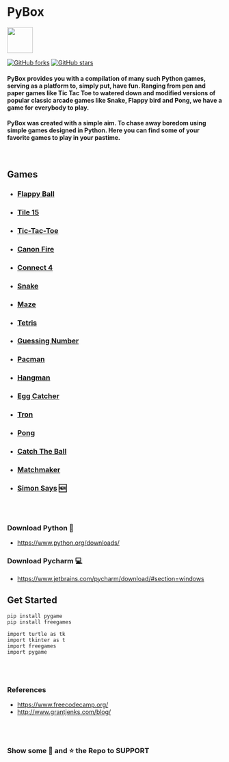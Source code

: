 # PyBox
<img src="assets/icons/logo-png.png" width=60px height=60px>

<br>

[![GitHub forks](https://img.shields.io/github/forks/hhhrrrttt222111/PyBox?color=red&style=plastic)](https://github.com/hhhrrrttt222111/PyBox/network)
[![GitHub stars](https://img.shields.io/github/stars/hhhrrrttt222111/PyBox?color=green&style=plastic)](https://github.com/hhhrrrttt222111/PyBox/stargazers)


#### PyBox provides you with a compilation of many such Python games, serving as a platform to, simply put, have fun. Ranging from pen and paper games like Tic Tac Toe to watered down and modified versions of popular classic arcade games like Snake, Flappy bird and Pong, we have a game for everybody to play.
#### PyBox was created with a simple aim. To chase away boredom using simple games designed in Python. Here you can find some of your favorite games to play in your pastime.
<br>

## Games
* ### [Flappy Ball](https://hhhrrrttt222111.github.io/PyBox/python/Flappy.html) 
* ### [Tile 15](https://hhhrrrttt222111.github.io/PyBox/python/Tile-15.html)
* ### [Tic-Tac-Toe](https://hhhrrrttt222111.github.io/PyBox/python/Tic-Tac-Toe.html)
* ### [Canon Fire](https://hhhrrrttt222111.github.io/PyBox/python/Cannon-Fire.html)
* ### [Connect 4](https://hhhrrrttt222111.github.io/PyBox/python/Connect-Four.html)
* ### [Snake](https://hhhrrrttt222111.github.io/PyBox/python/Snake.html)
* ### [Maze](https://hhhrrrttt222111.github.io/PyBox/python/Maze.html)
* ### [Tetris](https://hhhrrrttt222111.github.io/PyBox/python/Tetris.html)
* ### [Guessing Number](https://hhhrrrttt222111.github.io/PyBox/python/Guessing-Number.html)
* ### [Pacman](https://hhhrrrttt222111.github.io/PyBox/python/Pacman.html)
* ### [Hangman](https://hhhrrrttt222111.github.io/PyBox/python/Hangman.html)
* ### [Egg Catcher](https://hhhrrrttt222111.github.io/PyBox/python/Egg-Catcher.html)
* ### [Tron](https://hhhrrrttt222111.github.io/PyBox/python/Tron.html)
* ### [Pong](https://hhhrrrttt222111.github.io/PyBox/python/Pong.html)
* ### [Catch The Ball](https://hhhrrrttt222111.github.io/PyBox/python/Catch-The-Ball.html)
* ### [Matchmaker](https://hhhrrrttt222111.github.io/PyBox/python/Matchmaker.html)
* ### [Simon Says](https://hhhrrrttt222111.github.io/PyBox/python/Simon-Says.html) :new:

<br><br>


### Download Python :snake:
* https://www.python.org/downloads/

### Download Pycharm :computer:
* https://www.jetbrains.com/pycharm/download/#section=windows

## Get Started
```
pip install pygame
pip install freegames

```
```
import turtle as tk
import tkinter as t
import freegames
import pygame
```

<br><br>

### References
* https://www.freecodecamp.org/
* http://www.grantjenks.com/blog/




<br><br>
### Show some :green_heart: and :star: the Repo to SUPPORT 



